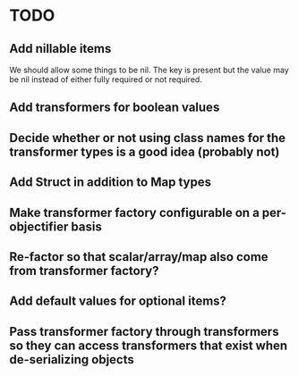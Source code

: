 # TODO

## Add nillable items

We should allow some things to be nil. The key is present but the value may be nil instead of either fully required or not required.

## Add transformers for boolean values

## Decide whether or not using class names for the transformer types is a good idea (probably not)

## Add Struct in addition to Map types

## Make transformer factory configurable on a per-objectifier basis

## Re-factor so that scalar/array/map also come from transformer factory?

## Add default values for optional items?

## Pass transformer factory through transformers so they can access transformers that exist when de-serializing objects
